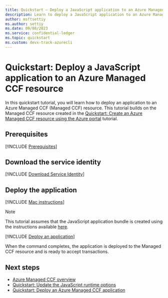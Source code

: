 ```yaml
---
title: Quickstart – Deploy a JavaScript application to an Azure Managed CCF resource
description: Learn to deploy a JavaScript application to an Azure Managed CCF resource
author: msftsettiy
ms.author: settiy
ms.date: 09/08/2023
ms.service: confidential-ledger
ms.topic: quickstart
ms.custom: devx-track-azurecli
---
```


# Quickstart: Deploy a JavaScript application to an Azure Managed CCF resource

In this quickstart tutorial, you will learn how to deploy an application to an Azure Managed CCF (Managed CCF) resource. This tutorial builds on the Managed CCF resource created in the [Quickstart: Create an Azure Managed CCF resource using the Azure portal](quickstart-portal.md) tutorial.

## Prerequisites

[!INCLUDE [Prerequisites](./includes/proposal-prerequisites.md)]

## Download the service identity

[!INCLUDE [Download Service Identity](./includes/service-identity.md)]

## Deploy the application

[!INCLUDE [Mac instructions](./includes/macos-instructions.md)]

> [!NOTE]
> This tutorial assumes that the JavaScript application bundle is created using the instructions available [here](https://microsoft.github.io/CCF/main/build_apps/js_app_bundle.html).

[!INCLUDE [Deploy an application](./includes/deploy-update-application.md)]

When the command completes, the application is deployed to the Managed CCF resource and is ready to accept transactions.

## Next steps

- [Azure Managed CCF overview](overview.md)
- [Quickstart: Update the JavaScript runtime options](how-to-update-javascript-runtime-options.md)
- [Quickstart: Deploy an Azure Managed CCF application](quickstart-deploy-application.md)
